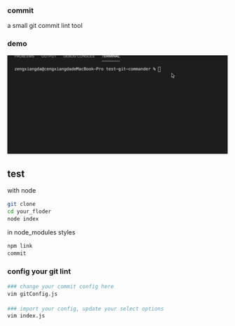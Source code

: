 ### commit
a small git commit lint tool

### demo
<img src="./demo.gif">

## test
with node
``` bash
git clone
cd your_floder
node index

```

in node_modules styles

```bash
npm link
commit
```
### config your git lint
```bash
### change your commit config here
vim gitConfig.js

### import your config, update your select options
vim index.js
```

